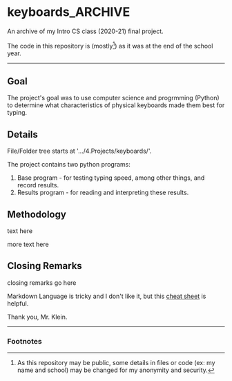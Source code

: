 # keyboards_ARCHIVE
An archive of my Intro CS class (2020-21) final project. 

The code in this repository is (mostly[^1]) as it was at the end of the school year. 

---

## Goal
The project's goal was to use computer science and progrmming (Python) to determine what characteristics of physical keyboards made them best for typing.



## Details
File/Folder tree starts at '.../4.Projects/keyboards/'. 

The project contains two python programs:
1. Base program - for testing typing speed, among other things, and record results.
2. Results program - for reading and interpreting these results.



## Methodology
text here

more text here



## Closing Remarks
closing remarks go here

Markdown Language is tricky and I don't like it, but this [cheat sheet](https://www.markdownguide.org/cheat-sheet/) is helpful.

Thank you, Mr. Klein.

---

### Footnotes
[^1]: As this repository may be public, some details in files or code (ex: my name and school) may be changed for my anonymity and security. 


